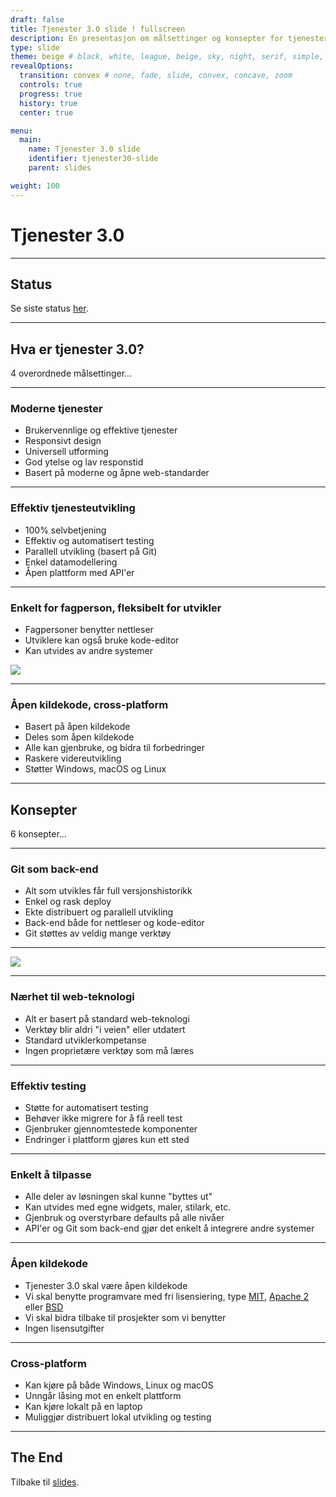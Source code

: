```yaml
---
draft: false
title: Tjenester 3.0 slide ! fullscreen
description: En presentasjon om målsettinger og konsepter for tjenester 3.0
type: slide
theme: beige # black, white, league, beige, sky, night, serif, simple, solarized
revealOptions:
  transition: convex # none, fade, slide, convex, concave, zoom
  controls: true
  progress: true
  history: true
  center: true

menu:
  main:
    name: Tjenester 3.0 slide
    identifier: tjenester30-slide
    parent: slides

weight: 100
---
```



# Tjenester 3.0

---

## Status

Se siste status [her](/docs/altinncore/status).

---

## Hva er tjenester 3.0?

4 overordnede målsettinger...

___

### Moderne tjenester

 - Brukervennlige og effektive tjenester
 - Responsivt design
 - Universell utforming
 - God ytelse og lav responstid
 - Basert på moderne og åpne web-standarder

___

### Effektiv tjenesteutvikling

 - 100% selvbetjening
 - Effektiv og automatisert testing
 - Parallell utvikling (basert på Git)
 - Enkel datamodellering
 - Åpen plattform med API'er

___

### Enkelt for fagperson, fleksibelt for utvikler

 - Fagpersoner benytter nettleser
 - Utviklere kan også bruke kode-editor
 - Kan utvides av andre systemer

![](/docs/images/altinncore/git-as-backend.png)

___

### Åpen kildekode, cross-platform

 - Basert på åpen kildekode
 - Deles som åpen kildekode
 - Alle kan gjenbruke, og bidra til forbedringer
 - Raskere videreutvikling
 - Støtter Windows, macOS og Linux

---

## Konsepter

6 konsepter...
___

### Git som back-end

 - Alt som utvikles får full versjonshistorikk
 - Enkel og rask deploy
 - Ekte distribuert og parallell utvikling
 - Back-end både for nettleser og kode-editor
 - Git støttes av veldig mange verktøy

___

![](/docs/images/altinncore/git-as-backend.png)

___

### Nærhet til web-teknologi

 - Alt er basert på standard web-teknologi
 - Verktøy blir aldri "i veien" eller utdatert
 - Standard utviklerkompetanse
 - Ingen proprietære verktøy som må læres

___

### Effektiv testing

 - Støtte for automatisert testing
 - Behøver ikke migrere for å få reell test
 - Gjenbruker gjennomtestede komponenter
 - Endringer i plattform gjøres kun ett sted

___

### Enkelt å tilpasse

 - Alle deler av løsningen skal kunne "byttes ut"
 - Kan utvides med egne widgets, maler, stilark, etc.
 - Gjenbruk og overstyrbare defaults på alle nivåer
 - API'er og Git som back-end gjør det enkelt å integrere andre systemer

___

### Åpen kildekode

 - Tjenester 3.0 skal være åpen kildekode
 - Vi skal benytte programvare med fri lisensiering, type [MIT](https://en.wikipedia.org/wiki/MIT_License), [Apache 2](https://www.apache.org/licenses/LICENSE-2.0) eller [BSD](https://en.wikipedia.org/wiki/BSD_licenses)
 - Vi skal bidra tilbake til prosjekter som vi benytter
 - Ingen lisensutgifter

___

### Cross-platform

 - Kan kjøre på både Windows, Linux og macOS
 - Unngår låsing mot en enkelt plattform
 - Kan kjøre lokalt på en laptop
 - Muliggjør distribuert lokal utvikling og testing

---

## The End

Tilbake til [slides](/docs/slides).
